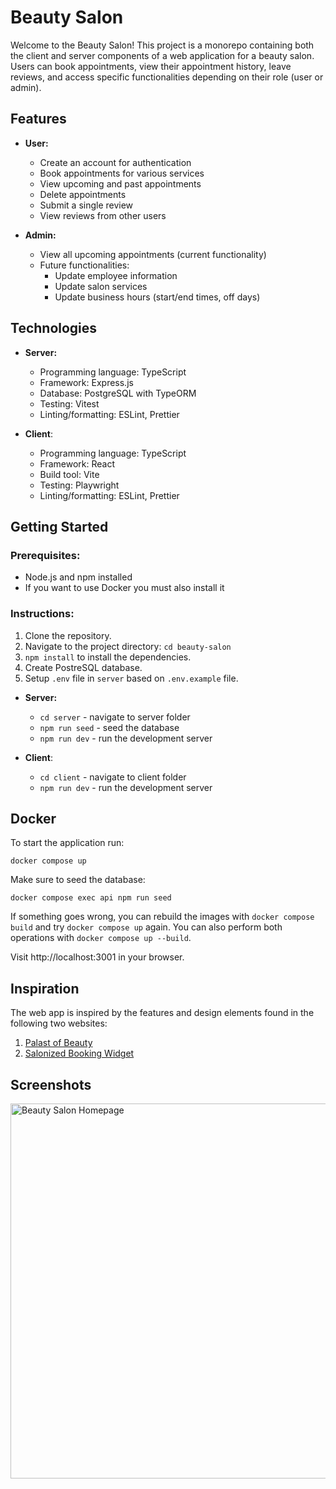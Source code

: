 # Beauty Salon

Welcome to the Beauty Salon! This project is a monorepo containing both the client and server components of a web application for a beauty salon. Users can book appointments, view their appointment history, leave reviews, and access specific functionalities depending on their role (user or admin).

## Features

- **User:**

  - Create an account for authentication
  - Book appointments for various services
  - View upcoming and past appointments
  - Delete appointments
  - Submit a single review
  - View reviews from other users

- **Admin:**
  - View all upcoming appointments (current functionality)
  - Future functionalities:
    - Update employee information
    - Update salon services
    - Update business hours (start/end times, off days)

## Technologies

- **Server:**

  - Programming language: TypeScript
  - Framework: Express.js
  - Database: PostgreSQL with TypeORM
  - Testing: Vitest
  - Linting/formatting: ESLint, Prettier

- **Client**:
  - Programming language: TypeScript
  - Framework: React
  - Build tool: Vite
  - Testing: Playwright
  - Linting/formatting: ESLint, Prettier

## Getting Started

### Prerequisites:

- Node.js and npm installed
- If you want to use Docker you must also install it

### Instructions:

1. Clone the repository.
2. Navigate to the project directory: `cd beauty-salon`
3. `npm install` to install the dependencies.
4. Create PostreSQL database.
5. Setup `.env` file in `server` based on `.env.example` file.

- **Server:**

  - `cd server` - navigate to server folder
  - `npm run seed` - seed the database
  - `npm run dev` - run the development server

- **Client**:
  - `cd client` - navigate to client folder
  - `npm run dev` - run the development server

## Docker

To start the application run:

`docker compose up`

Make sure to seed the database:

`docker compose exec api npm run seed`

If something goes wrong, you can rebuild the images with `docker compose build` and try `docker compose up` again. You can also perform both operations with `docker compose up --build`.

Visit http://localhost:3001 in your browser.

## Inspiration

The web app is inspired by the features and design elements found in the following two websites:

1. [Palast of Beauty](https://palast-of-beauty.de/)
2. [Salonized Booking Widget](https://salonized.com/en/features/booking-widget)

## Screenshots

<img src="screenshots/screenshot1.png" alt="Beauty Salon Homepage" width="600px" height="auto" />

